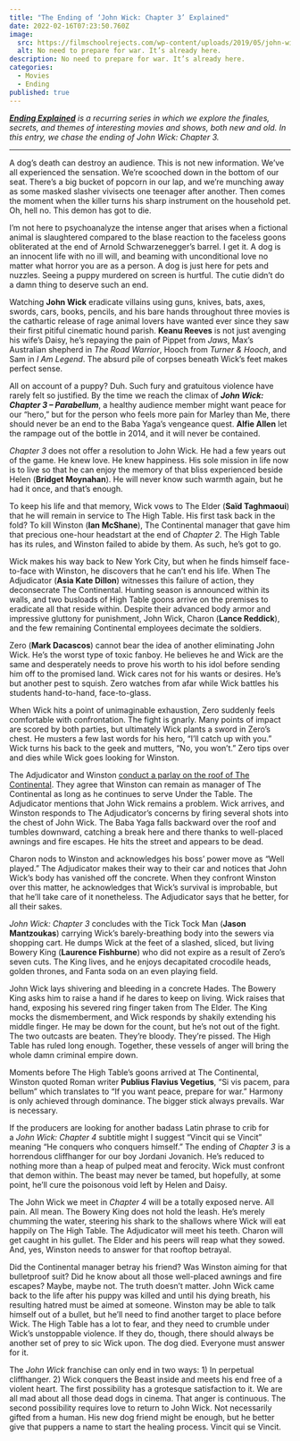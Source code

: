 ```yaml
---
title: "The Ending of ‘John Wick: Chapter 3’ Explained"
date: 2022-02-16T07:23:50.760Z
image:
  src: https://filmschoolrejects.com/wp-content/uploads/2019/05/john-wick-3.jpg
  alt: No need to prepare for war. It’s already here.
description: No need to prepare for war. It’s already here.
categories:
  - Movies
  - Ending
published: true
---
```

***[Ending Explained](https://filmschoolrejects.com/topics/ending-explained/)** is a recurring series in which we explore the finales, secrets, and themes of interesting movies and shows, both new and old. In this entry, we chase the ending of John Wick: Chapter 3.*

- - -

A dog’s death can destroy an audience. This is not new information. We’ve all experienced the sensation. We’re scooched down in the bottom of our seat. There’s a big bucket of popcorn in our lap, and we’re munching away as some masked slasher vivisects one teenager after another. Then comes the moment when the killer turns his sharp instrument on the household pet. Oh, hell no. This demon has got to die.

I’m not here to psychoanalyze the intense anger that arises when a fictional animal is slaughtered compared to the blase reaction to the faceless goons obliterated at the end of Arnold Schwarzenegger’s barrel. I get it. A dog is an innocent life with no ill will, and beaming with unconditional love no matter what horror you are as a person. A dog is just here for pets and nuzzles. Seeing a puppy murdered on screen is hurtful. The cutie didn’t do a damn thing to deserve such an end.

Watching **John Wick** eradicate villains using guns, knives, bats, axes, swords, cars, books, pencils, and his bare hands throughout three movies is the cathartic release of rage animal lovers have wanted ever since they saw their first pitiful cinematic hound parish. **Keanu Reeves** is not just avenging his wife’s Daisy, he’s repaying the pain of Pippet from *Jaws*, Max’s Australian shepherd in *The Road Warrior*, Hooch from *Turner & Hooch*, and Sam in *I Am Legend*. The absurd pile of corpses beneath Wick’s feet makes perfect sense.

All on account of a puppy? Duh. Such fury and gratuitous violence have rarely felt so justified. By the time we reach the climax of ***John Wick: Chapter 3 – Parabellum***, a healthy audience member might want peace for our “hero,” but for the person who feels more pain for Marley than Me, there should never be an end to the Baba Yaga’s vengeance quest. **Alfie Allen** let the rampage out of the bottle in 2014, and it will never be contained.

*Chapter 3* does not offer a resolution to John Wick. He had a few years out of the game. He knew love. He knew happiness. His sole mission in life now is to live so that he can enjoy the memory of that bliss experienced beside Helen (**Bridget Moynahan**). He will never know such warmth again, but he had it once, and that’s enough.

To keep his life and that memory, Wick vows to The Elder (**Saïd Taghmaoui**) that he will remain in service to The High Table. His first task back in the fold? To kill Winston (**Ian McShane**), The Continental manager that gave him that precious one-hour headstart at the end of *Chapter 2*. The High Table has its rules, and Winston failed to abide by them. As such, he’s got to go.

Wick makes his way back to New York City, but when he finds himself face-to-face with Winston, he discovers that he can’t end his life. When The Adjudicator (**Asia Kate Dillon**) witnesses this failure of action, they deconsecrate The Continental. Hunting season is announced within its walls, and two busloads of High Table goons arrive on the premises to eradicate all that reside within. Despite their advanced body armor and impressive gluttony for punishment, John Wick, Charon (**Lance Reddick**), and the few remaining Continental employees decimate the soldiers.

Zero (**Mark Dacascos**) cannot bear the idea of another eliminating John Wick. He’s the worst type of toxic fanboy. He believes he and Wick are the same and desperately needs to prove his worth to his idol before sending him off to the promised land. Wick cares not for his wants or desires. He’s but another pest to squish. Zero watches from afar while Wick battles his students hand-to-hand, face-to-glass.

When Wick hits a point of unimaginable exhaustion, Zero suddenly feels comfortable with confrontation. The fight is gnarly. Many points of impact are scored by both parties, but ultimately Wick plants a sword in Zero’s chest. He musters a few last words for his hero, “I’ll catch up with you.” Wick turns his back to the geek and mutters, “No, you won’t.” Zero tips over and dies while Wick goes looking for Winston.

The Adjudicator and Winston [conduct a parlay on the roof of The Continental](https://youtu.be/-l25oW7nnFc). They agree that Winston can remain as manager of The Continental as long as he continues to serve Under the Table. The Adjudicator mentions that John Wick remains a problem. Wick arrives, and Winston responds to The Adjudicator’s concerns by firing several shots into the chest of John Wick. The Baba Yaga falls backward over the roof and tumbles downward, catching a break here and there thanks to well-placed awnings and fire escapes. He hits the street and appears to be dead.

Charon nods to Winston and acknowledges his boss’ power move as “Well played.” The Adjudicator makes their way to their car and notices that John Wick’s body has vanished off the concrete. When they confront Winston over this matter, he acknowledges that Wick’s survival is improbable, but that he’ll take care of it nonetheless. The Adjudicator says that he better, for all their sakes.

*John Wick: Chapter 3* concludes with the Tick Tock Man (**Jason Mantzoukas**) carrying Wick’s barely-breathing body into the sewers via shopping cart. He dumps Wick at the feet of a slashed, sliced, but living Bowery King (**Laurence Fishburne**) who did not expire as a result of Zero’s seven cuts. The King lives, and he enjoys decapitated crocodile heads, golden thrones, and Fanta soda on an even playing field.

John Wick lays shivering and bleeding in a concrete Hades. The Bowery King asks him to raise a hand if he dares to keep on living. Wick raises that hand, exposing his severed ring finger taken from The Elder. The King mocks the dismemberment, and Wick responds by shakily extending his middle finger. He may be down for the count, but he’s not out of the fight. The two outcasts are beaten. They’re bloody. They’re pissed. The High Table has ruled long enough. Together, these vessels of anger will bring the whole damn criminal empire down.

Moments before The High Table’s goons arrived at The Continental, Winston quoted Roman writer **Publius Flavius Vegetius**, “Si vis pacem, para bellum” which translates to “If you want peace, prepare for war.” Harmony is only achieved through dominance. The bigger stick always prevails. War is necessary.

If the producers are looking for another badass Latin phrase to crib for a *John Wick: Chapter 4* subtitle might I suggest “Vincit qui se Vincit” meaning “He conquers who conquers himself.” The ending of *Chapter 3* is a horrendous cliffhanger for our boy Jordani Jovanich. He’s reduced to nothing more than a heap of pulped meat and ferocity. Wick must confront that demon within. The beast may never be tamed, but hopefully, at some point, he’ll cure the poisonous void left by Helen and Daisy.

The John Wick we meet in *Chapter 4* will be a totally exposed nerve. All pain. All mean. The Bowery King does not hold the leash. He’s merely chumming the water, steering his shark to the shallows where Wick will eat happily on The High Table. The Adjudicator will meet his teeth. Charon will get caught in his gullet. The Elder and his peers will reap what they sowed. And, yes, Winston needs to answer for that rooftop betrayal.

Did the Continental manager betray his friend? Was Winston aiming for that bulletproof suit? Did he know about all those well-placed awnings and fire escapes? Maybe, maybe not. The truth doesn’t matter. John Wick came back to the life after his puppy was killed and until his dying breath, his resulting hatred must be aimed at someone. Winston may be able to talk himself out of a bullet, but he’ll need to find another target to place before Wick. The High Table has a lot to fear, and they need to crumble under Wick’s unstoppable violence. If they do, though, there should always be another set of prey to sic Wick upon. The dog died. Everyone must answer for it.

The *John Wick* franchise can only end in two ways: 1) In perpetual cliffhanger. 2) Wick conquers the Beast inside and meets his end free of a violent heart. The first possibility has a grotesque satisfaction to it. We are all mad about all those dead dogs in cinema. That anger is continuous. The second possibility requires love to return to John Wick. Not necessarily gifted from a human. His new dog friend might be enough, but he better give that puppers a name to start the healing process. Vincit qui se Vincit.